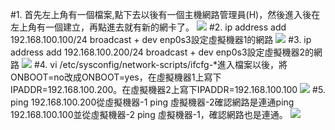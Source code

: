 #1.
首先左上角有一個檔案,點下去以後有一個主機網路管理員(H)，然後進入後在左上角有一個建立，再點進去就有新的網卡了。
![](https://ppt.cc/f2rRtx@.png)
#2.
ip address add 192.168.100.100/24 broadcast + dev enp0s3設定虛擬機器1的網路
![](https://ppt.cc/fNnYpx@.png)
#3.
ip address add 192.168.100.200/24 broadcast + dev enp0s3設定虛擬機器2的網路
![](https://ppt.cc/f8GeUx@.png)
#4.
vi /etc/sysconfig/network-scripts/ifcfg-*進入檔案以後，將ONBOOT=no改成ONBOOT=yes，在虛擬機器1上寫下IPADDR=192.168.100.200。在虛擬機器2上寫下IPADDR=192.168.100.100
![](https://ppt.cc/fpTYMx@.png)
#5.
ping 192.168.100.200從虛擬機器-1 ping 虛擬機器-2確認網路是連通ping 192.168.100.100並從虛擬機器-2 ping 虛擬機器-1，確認網路也是連通。
![](https://ppt.cc/fXy7ax@.png)